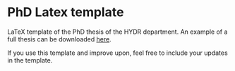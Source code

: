 # PhD Latex template

LaTeX template of the PhD thesis of the HYDR department. 
An example of a full thesis can be downloaded [here](https://www.researchgate.net/publication/361764631_Changing_storage_A_global_perspective_on_reservoirs_in_a_changing_climate). 

If you use this template and improve upon, feel free to include your updates in the template.
